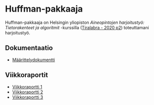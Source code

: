 # Huffman-pakkaaja

Huffman-pakkaaja on Helsingin yliopiston _Aineopintojen harjoitustyö: Tietorakenteet ja algoritmit_ -kurssilla ([Tiralabra - 2020 p2](https://tiralabra.github.io/2020_p2/)) toteuttamani harjoitustyö.

## Dokumentaatio

- [Määrittelydokumentti](https://github.com/teemuoksanen/tiralabra/blob/main/dokumentaatio/Maarittely.md)

## Viikkoraportit

- [Viikkoraportti 1](https://github.com/teemuoksanen/tiralabra/blob/main/dokumentaatio/Viikkoraportti1.md)
- [Viikkoraportti 2](https://github.com/teemuoksanen/tiralabra/blob/main/dokumentaatio/Viikkoraportti2.md)
- [Viikkoraportti 3](https://github.com/teemuoksanen/tiralabra/blob/main/dokumentaatio/Viikkoraportti3.md)
